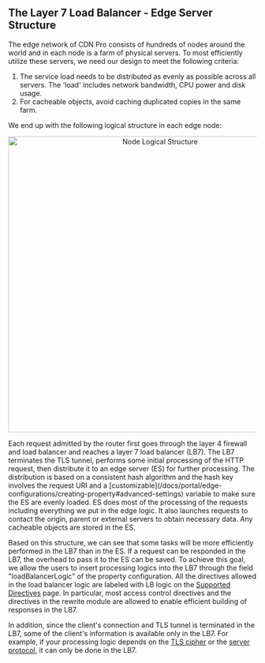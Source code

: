 ## The Layer 7 Load Balancer - Edge Server Structure

The edge network of CDN Pro consists of hundreds of nodes around the world and in each
node is a farm of physical servers. To most efficiently utilize these servers, we need our design to meet the following criteria:

1. The service load needs to be distributed as evenly as possible across all servers. The 
'load' includes network bandwidth, CPU power and disk usage.
2. For cacheable objects, avoid caching duplicated copies in the same farm.

We end up with the following logical structure in each edge node:
<p align=center><img src="/docs/edge-logic/lb7-es-structure.png" alt="Node Logical Structure" width="600"></p>
Each request admitted by the router first goes through the layer 4 firewall and load balancer and reaches
a layer 7 load balancer (LB7). The LB7 terminates the TLS tunnel, performs some initial processing of the
HTTP request, then distribute it to an edge server (ES) for further processing. The distribution is
based on a consistent hash algorithm and the hash key involves the request URI and a [customizable](/docs/portal/edge-configurations/creating-property#advanced-settings)
variable to make sure the ES are evenly loaded. ES does most of the processing of the requests including
everything we put in the edge logic. It also launches requests to contact the origin, parent or 
external servers to obtain necessary data. Any cacheable objects are stored in the ES.

Based on this structure, we can see that some tasks will be more efficiently performed in
the LB7 than in the ES. If a request can be responded in
the LB7, the overhead to pass it to the ES can be saved. To achieve this goal, we allow the
users to insert processing logics into the LB7 through the field "loadBalancerLogic" of
the property configuration. All the directives allowed in the load balancer logic are labeled
with <span class="badge">LB logic</span> on the [Supported Directives](supported-directives) page.
In particular, most access control directives and the directives in the rewrite module
are allowed to enable efficient building of responses in the LB7.

In addition, since the client's connection and TLS tunnel is terminated in the LB7, some of the
client's information is available only in the LB7. For example, if your processing logic depends on 
the [TLS cipher](built-in-variables#ssl_cipher) or the [server protocol](built-in-variables#server_protocol), 
it can only be done in the LB7.